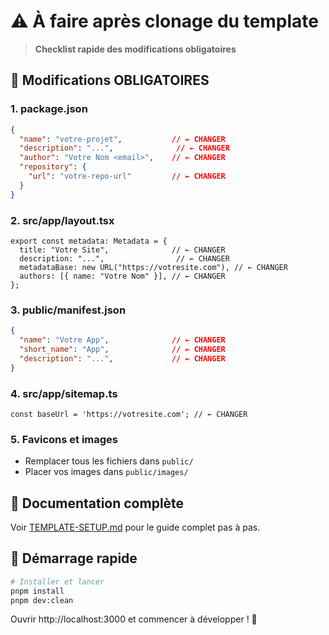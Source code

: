# ⚠️ À faire après clonage du template

> **Checklist rapide des modifications obligatoires**

## 🔴 Modifications OBLIGATOIRES

### 1. package.json
```json
{
  "name": "votre-projet",           // ← CHANGER
  "description": "...",              // ← CHANGER
  "author": "Votre Nom <email>",    // ← CHANGER
  "repository": {
    "url": "votre-repo-url"         // ← CHANGER
  }
}
```

### 2. src/app/layout.tsx
```tsx
export const metadata: Metadata = {
  title: "Votre Site",              // ← CHANGER
  description: "...",                // ← CHANGER
  metadataBase: new URL("https://votresite.com"), // ← CHANGER
  authors: [{ name: "Votre Nom" }], // ← CHANGER
};
```

### 3. public/manifest.json
```json
{
  "name": "Votre App",              // ← CHANGER
  "short_name": "App",              // ← CHANGER
  "description": "...",             // ← CHANGER
}
```

### 4. src/app/sitemap.ts
```tsx
const baseUrl = 'https://votresite.com'; // ← CHANGER
```

### 5. Favicons et images
- Remplacer tous les fichiers dans `public/`
- Placer vos images dans `public/images/`

## 📖 Documentation complète

Voir [TEMPLATE-SETUP.md](./TEMPLATE-SETUP.md) pour le guide complet pas à pas.

## 🚀 Démarrage rapide

```bash
# Installer et lancer
pnpm install
pnpm dev:clean
```

Ouvrir http://localhost:3000 et commencer à développer ! 🎉

